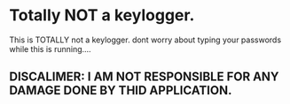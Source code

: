 # Totally NOT a keylogger.
This is TOTALLY not a keylogger. dont worry about typing your passwords while this is running....
## DISCALIMER: I AM NOT RESPONSIBLE FOR ANY DAMAGE DONE BY THID APPLICATION. ##
